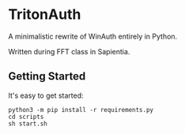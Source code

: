 # TritonAuth

A minimalistic rewrite of WinAuth entirely in Python.

Written during FFT class in Sapientia.

## Getting Started

It's easy to get started:

```
python3 -m pip install -r requirements.py
cd scripts
sh start.sh
```
